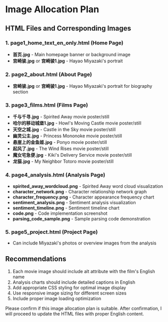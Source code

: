 # Image Allocation Plan

## HTML Files and Corresponding Images

### 1. page1_home_text_en_only.html (Home Page)
- **首页.jpg** - Main homepage banner or background image
- **宫崎骏.jpg** or **宫崎骏1.jpg** - Hayao Miyazaki's portrait

### 2. page2_about.html (About Page)
- **宫崎骏.jpg** or **宫崎骏1.jpg** - Hayao Miyazaki's portrait for biography section

### 3. page3_films.html (Films Page)
- **千与千寻.jpg** - Spirited Away movie poster/still
- **哈尔的移动城堡1.jpg** - Howl's Moving Castle movie poster/still
- **天空之城.jpg** - Castle in the Sky movie poster/still
- **幽灵公主.jpg** - Princess Mononoke movie poster/still
- **悬崖上的金鱼姬.jpg** - Ponyo movie poster/still
- **起风了.jpg** - The Wind Rises movie poster/still
- **魔女宅急便.jpg** - Kiki's Delivery Service movie poster/still
- **龙猫.jpg** - My Neighbor Totoro movie poster/still

### 4. page4_analysis.html (Analysis Page)
- **spirited_away_wordcloud.png** - Spirited Away word cloud visualization
- **character_network.png** - Character relationship network graph
- **character_frequency.png** - Character appearance frequency chart
- **sentiment_analysis.png** - Sentiment analysis visualization
- **sentiment_timeline.png** - Sentiment timeline chart
- **code.png** - Code implementation screenshot
- **parsing_code_sample.png** - Sample parsing code demonstration

### 5. page5_project.html (Project Page)
- Can include Miyazaki's photos or overview images from the analysis

## Recommendations
1. Each movie image should include alt attribute with the film's English name
2. Analysis charts should include detailed captions in English
3. Add appropriate CSS styling for optimal image display
4. Use responsive image sizing for different screen sizes
5. Include proper image loading optimization

Please confirm if this image allocation plan is suitable. After confirmation, I will proceed to update the HTML files with proper English content.